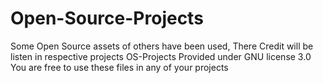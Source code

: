 # Open-Source-Projects
Some Open Source assets of others have been used, There Credit will be listen in respective projects
OS-Projects Provided under GNU license 3.0 
You are free to use these files in any of your projects
